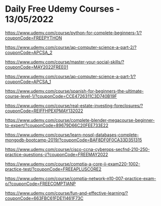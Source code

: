# Daily Free Udemy Courses - 13/05/2022

https://www.udemy.com/course/python-for-complete-beginners-1/?couponCode=FREEPYTHON
https://www.udemy.com/course/ap-computer-science-a-part-2/?couponCode=APCSA_2
https://www.udemy.com/course/master-your-social-skills/?couponCode=MAY2022FREE01
https://www.udemy.com/course/ap-computer-science-a-part-1/?couponCode=APCSA_1
https://www.udemy.com/course/spanish-for-beginners-the-ultimate-course-level-1/?couponCode=CCE4726311C3D740B19F
https://www.udemy.com/course/real-estate-investing-foreclosures/?couponCode=REIFFHPEXPMAY132022
https://www.udemy.com/course/complete-blender-megacourse-beginner-to-expert/?couponCode=89679D66C20FEE733E22
https://www.udemy.com/course/learn-nosql-databases-complete-mongodb-bootcamp-2019/?couponCode=BAF8DF0F0CA33D351315
https://www.udemy.com/course/cisco-ccna-cyberops-secfnd-210-250-practice-questions-j/?couponCode=FREEMAY2022
https://www.udemy.com/course/comptia-a-core-ii-exam220-1002-practice-test/?couponCode=FREEAPLUSCORE2
https://www.udemy.com/course/comptia-network-n10-007-practice-exam-o/?couponCode=FREECOMPTIANP
https://www.udemy.com/course/fun-and-effective-learning/?couponCode=663FBC61FDE11461F73C
